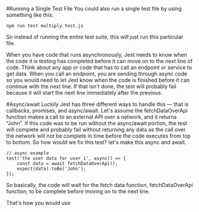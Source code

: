 #Running a Single Test File
You could also run a single test file by using something like this:


`npm run test multiply.test.js`

So instead of running the entire test suite, this will just run this particular file.

When you have code that runs asynchronously, Jest needs to know when the code it is testing has completed before it can move on to the next line of code.
Think about any app or code that has to call an endpoint or service to get data.
When you call an endpoint, you are sending through async code so you would need to let Jest know when the code is finished before it can continue with the next line.
If that isn't done, the test will probably fail because it will start the next line immediately after the previous.

#Async/await
Luckily Jest has three different ways to handle this — that is callbacks, promises, and async/await.
Let's assume the fetchDataOverApi function makes a call to an external API over a network, and it returns “John”.
If this code was to be run without the async/await portion, the test will complete and probably fail without returning any data as the call over the network will not be complete in time before the code executes from top to bottom.
So how would we fix this test?
let's make this async and await.
```
// async example
test('the user data for user 1', async() => {
    const data = await fetchDataOverApi();
    expect(data).toBe('John');
}); 
```
So basically, the code will wait for the fetch data function, fetchDataOverApi function, to be complete before moving on to the next line.

That's how you would use





